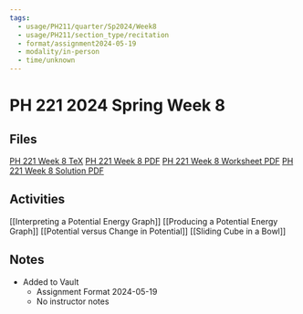 ```yaml
---
tags:
  - usage/PH211/quarter/Sp2024/Week8
  - usage/PH211/section_type/recitation
  - format/assignment2024-05-19
  - modality/in-person
  - time/unknown
---
```

# PH 221 2024 Spring Week 8
## Files
[PH 221 Week 8 TeX](PH_221_Week_8.tex)
[PH 221 Week 8 PDF](PH_221_Week_8.pdf)
[PH 221 Week 8 Worksheet PDF](PH_221_Week_8-Worksheet.pdf)
[PH 221 Week 8 Solution PDF](PH_221_Week_8-Solution.pdf)
## Activities
[[Interpreting a Potential Energy Graph]]
[[Producing a Potential Energy Graph]]
[[Potential versus Change in Potential]]
[[Sliding Cube in a Bowl]]
## Notes
* Added to Vault
	* Assignment Format 2024-05-19
	* No instructor notes